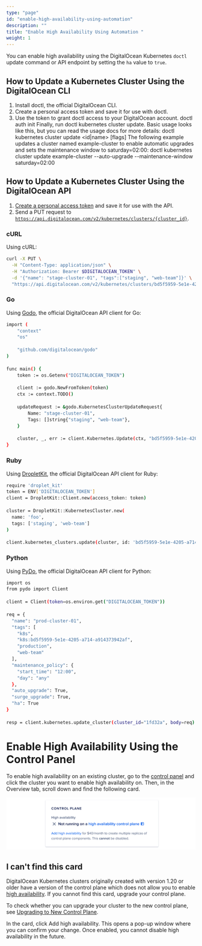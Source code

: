```yaml
---
type: "page"
id: "enable-high-availability-using-automation"
description: ""
title: "Enable High Availability Using Automation "
weight: 1
---
```


You can enable high availability using the DigitalOcean Kubernetes `doctl` update command or API endpoint by setting the `ha` value to `true`.


## How to Update a Kubernetes Cluster Using the DigitalOcean CLI

1. Install doctl, the official DigitalOcean CLI.
2. Create a personal access token and save it for use with doctl.
3. Use the token to grant doctl access to your DigitalOcean account.
doctl auth init
Finally, run doctl kubernetes cluster update. Basic usage looks like this, but you can read the usage docs for more details:
doctl kubernetes cluster update <id|name> [flags]
The following example updates a cluster named example-cluster to enable automatic upgrades and sets the maintenance window to saturday=02:00:
doctl kubernetes cluster update example-cluster --auto-upgrade --maintenance-window saturday=02:00

## How to Update a Kubernetes Cluster Using the DigitalOcean API

1. [Create a personal access token](https://docs.digitalocean.com/reference/api/create-personal-access-token/) and save it for use with the API.
2. Send a PUT request to [`https://api.digitalocean.com/v2/kubernetes/clusters/{cluster_id}`](https://docs.digitalocean.com/reference/api/digitalocean//#operation/kubernetes_update_cluster).

### cURL 
Using cURL:
```bash
curl -X PUT \
  -H "Content-Type: application/json" \
  -H "Authorization: Bearer $DIGITALOCEAN_TOKEN" \
  -d '{"name": "stage-cluster-01", "tags":["staging", "web-team"]}' \
  "https://api.digitalocean.com/v2/kubernetes/clusters/bd5f5959-5e1e-4205-a714-a914373942af"
```

### Go 

Using [Godo](https://github.com/digitalocean/godo), the official DigitalOcean API client for Go:

```bash
import (
    "context"
    "os"

    "github.com/digitalocean/godo"
)

func main() {
    token := os.Getenv("DIGITALOCEAN_TOKEN")

    client := godo.NewFromToken(token)
    ctx := context.TODO()

    updateRequest := &godo.KubernetesClusterUpdateRequest{
        Name: "stage-cluster-01",
        Tags: []string{"staging", "web-team"},
    }

    cluster, _, err := client.Kubernetes.Update(ctx, "bd5f5959-5e1e-4205-a714-a914373942af", updateRequest)
}
```

### Ruby 

Using [DropletKit](https://github.com/digitalocean/droplet_kit), the official DigitalOcean API client for Ruby:

```bash
require 'droplet_kit'
token = ENV['DIGITALOCEAN_TOKEN']
client = DropletKit::Client.new(access_token: token)

cluster = DropletKit::KubernetesCluster.new(
  name: 'foo',
  tags: ['staging', 'web-team']
)

client.kubernetes_clusters.update(cluster, id: 'bd5f5959-5e1e-4205-a714-a914373942af')
```

### Python 
Using [PyDo](https://github.com/digitalocean/pydo), the official DigitalOcean API client for Python:

```bash
import os
from pydo import Client

client = Client(token=os.environ.get("DIGITALOCEAN_TOKEN"))

req = {
  "name": "prod-cluster-01",
  "tags": [
    "k8s",
    "k8s:bd5f5959-5e1e-4205-a714-a914373942af",
    "production",
    "web-team"
  ],
  "maintenance_policy": {
    "start_time": "12:00",
    "day": "any"
  },
  "auto_upgrade": True,
  "surge_upgrade": True,
  "ha": True
}

resp = client.kubernetes.update_cluster(cluster_id="1fd32a", body=req)
```

# Enable High Availability Using the Control Panel 

To enable high availability on an existing cluster, go to the [control panel](https://cloud.digitalocean.com/kubernetes/clusters) and click the cluster you want to enable high availability on. Then, in the Overview tab, scroll down and find the following card.

![Add high availability](add-high-availability.png)

## I can't find this card

DigitalOcean Kubernetes clusters originally created with version 1.20 or older have a version of the control plane which does not allow you to enable [high availability](https://docs.digitalocean.com/products/kubernetes/details/managed/#new-control-plane). If you cannot find this card, upgrade your control plane.

To check whether you can upgrade your cluster to the new control plane, see [Upgrading to New Control Plane](https://docs.digitalocean.com/products/kubernetes/how-to/upgrade-cluster/#new-control-plane).

In the card, click Add high availability. This opens a pop-up window where you can confirm your change. Once enabled, you cannot disable high availability in the future.



